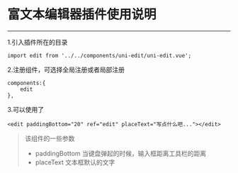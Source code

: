# 富文本编辑器插件使用说明

------

 1.引入插件所在的目录

    import edit from '../../components/uni-edit/uni-edit.vue';
2.注册组件，可选择全局注册或者局部注册

    components:{
		edit
	},
3.可以使用了

    <edit paddingBottom="20" ref="edit" placeText="写点什么吧..."></edit>
    
> 该组件的一些参数
> * paddingBottom 当键盘弹起的时候，输入框距离工具栏的距离
> * placeText  文本框默认的文字

